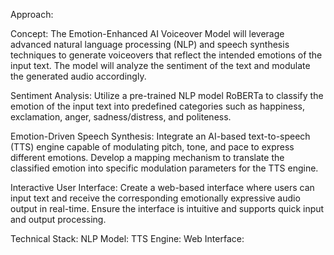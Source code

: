 Approach:

Concept:
The Emotion-Enhanced AI Voiceover Model will leverage advanced natural language processing (NLP) and speech synthesis techniques to generate voiceovers that reflect the intended emotions of the input text. The model will analyze the sentiment of the text and modulate the generated audio accordingly.


Sentiment Analysis:
Utilize a pre-trained NLP model RoBERTa to classify the emotion of the input text into predefined categories such as happiness, exclamation, anger, sadness/distress, and politeness.

Emotion-Driven Speech Synthesis:
Integrate an AI-based text-to-speech (TTS) engine capable of modulating pitch, tone, and pace to express different emotions.
Develop a mapping mechanism to translate the classified emotion into specific modulation parameters for the TTS engine.


Interactive User Interface:
Create a web-based interface where users can input text and receive the corresponding emotionally expressive audio output in real-time.
Ensure the interface is intuitive and supports quick input and output processing.

Technical Stack:
NLP Model:
TTS Engine:
Web Interface:

